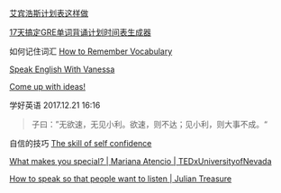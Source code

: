 [艾宾浩斯计划表这样做](http://www.jianshu.com/p/4f5d1aaf9e89)


[17天搞定GRE单词背诵计划时间表生成器](http://exam4.us/)

如何记住词汇
[How to Remember Vocabulary](https://www.youtube.com/watch?v=JuoqE2lpRUM)

[Speak English With Vanessa](https://www.youtube.com/channel/UCxJGMJbjokfnr2-s4_RXPxQ)

[Come up with ideas!](https://www.youtube.com/watch?v=n7gnhTAJwCI)

学好英语
2017.12.21 16:16


>子曰：”无欲速，无见小利。欲速，则不达；见小利，则大事不成。“

自信的技巧
[The skill of self confidence](https://www.youtube.com/watch?v=w-HYZv6HzAs)

[What makes you special? | Mariana Atencio | TEDxUniversityofNevada](https://www.youtube.com/watch?v=MY5SatbZMAo)


[How to speak so that people want to listen | Julian Treasure](https://www.youtube.com/watch?v=eIho2S0ZahI)


